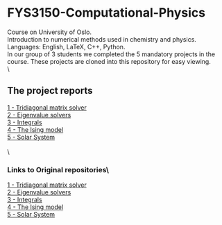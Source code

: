 # FYS3150-Computational-Physics
Course on University of Oslo.\
Introduction to numerical methods used in chemistry and physics.\
Languages: English, LaTeX, C++, Python.\
In our group of 3 students we completed the 5 mandatory projects in the course. These projects are cloned into this repository for easy viewing.\
\

## The project reports
[1 - Tridiagonal matrix solver](https://github.com/amundmr/FYS3150-Computational-Physics/blob/master/Project-1/Document/Project-1_Aasrud-Raniseth-Rongve.pdf)
\
[2 - Eigenvalue solvers](https://github.com/amundmr/FYS3150-Computational-Physics/blob/master/Project-2/Documents/Project-2_Aasrud-Raniseth-Rongve.pdf)
\
[3 - Integrals](https://github.com/amundmr/FYS3150-Computational-Physics/blob/master/Project-3/doc/Project-3_Aasrud-Raniseth-Rongve.pdf)
\
[4 - The Ising model](https://github.com/amundmr/FYS3150-Computational-Physics/blob/master/Project-4/doc/Project4_Aasrud-Raniseth-Rongve.pdf)
\
[5 - Solar System](https://github.com/amundmr/FYS3150-Computational-Physics/blob/master/Project-5/doc/Project5_SolarSystem.pdf)
\
\
\
### Links to Original repositories\
[1 - Tridiagonal matrix solver](https://github.com/kmaasrud/Project-1)
\
[2 - Eigenvalue solvers](https://github.com/amundmr/Project-2)
\
[3 - Integrals](https://github.com/kmaasrud/Project-3)
\
[4 - The Ising model](https://github.com/kmaasrud/Project-4)
\
[5 - Solar System](https://github.com/kmaasrud/Project-5)
